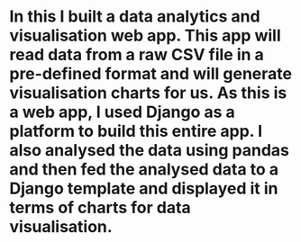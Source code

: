 # In this I built a data analytics and visualisation web app. This app will read data from a raw CSV file in a pre-defined format and will generate visualisation charts for us. As this is a web app, I used Django as a platform to build this entire app. I also analysed the data using pandas and then fed the analysed data to a Django template and displayed it in terms of charts for data visualisation.
